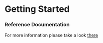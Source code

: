 # Getting Started

### Reference Documentation

For more information please take a look [there](https://dev.to/ulrich/automatically-add-cors-configuration-to-spring-controllers-4n01)
